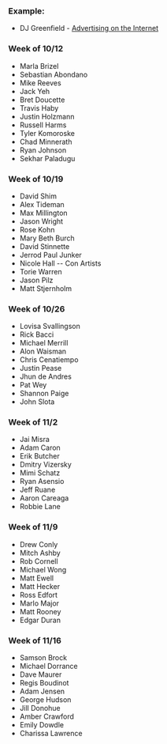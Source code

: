 ### Example:

* DJ Greenfield - [Advertising on the Internet](https://gist.github.com/AllPurposeName/7c117da4b0345eb6b817)

### **Week of 10/12**

* Marla Brizel
* Sebastian Abondano
* Mike Reeves
* Jack Yeh
* Bret Doucette
* Travis Haby
* Justin Holzmann
* Russell Harms
* Tyler Komoroske
* Chad Minnerath
* Ryan Johnson
* Sekhar Paladugu

### **Week of 10/19**

* David Shim
* Alex Tideman
* Max Millington
* Jason Wright
* Rose Kohn
* Mary Beth Burch
* David Stinnette
* Jerrod Paul Junker
* Nicole Hall -- Con Artists
* Torie Warren
* Jason Pilz
* Matt Stjernholm

### **Week of 10/26**

* Lovisa Svallingson
* Rick Bacci
* Michael Merrill
* Alon Waisman
* Chris Cenatiempo
* Justin Pease
* Jhun de Andres
* Pat Wey
* Shannon Paige
* John Slota

### **Week of 11/2**

* Jai Misra
* Adam Caron
* Erik Butcher
* Dmitry Vizersky
* Mimi Schatz
* Ryan Asensio
* Jeff Ruane
* Aaron Careaga
* Robbie Lane

### **Week of 11/9**

* Drew Conly
* Mitch Ashby
* Rob Cornell
* Michael Wong
* Matt Ewell
* Matt Hecker
* Ross Edfort
* Marlo Major
* Matt Rooney
* Edgar Duran

### **Week of 11/16**

* Samson Brock
* Michael Dorrance
* Dave Maurer
* Regis Boudinot
* Adam Jensen
* George Hudson
* Jill Donohue
* Amber Crawford
* Emily Dowdle
* Charissa Lawrence
